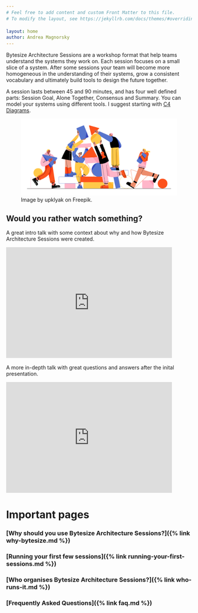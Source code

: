 ```yaml
---
# Feel free to add content and custom Front Matter to this file.
# To modify the layout, see https://jekyllrb.com/docs/themes/#overriding-theme-defaults

layout: home
author: Andrea Magnorsky
---
```


Bytesize Architecture Sessions are a workshop format that help teams understand the systems they work on. Each session focuses on a small slice of a system. After some sessions your team will become more homogeneous in the understanding of their systems, grow a consistent vocabulary and ultimately build tools to design the future together.

A  session lasts between 45 and 90 minutes, and has four well defined parts: Session Goal, Alone Together, Consensus and Summary. You can model your systems using different tools. I suggest starting with [C4 Diagrams](https://c4model.com/).

<figure>
    <img src="/images/working-together.jpg"
         alt="Trabajando juntos">
    <figcaption>Image by upklyak on Freepik.</figcaption>
</figure>

## Would you rather watch something?

A great intro talk  with some context about why and how Bytesize Architecture Sessions were created. 

<iframe title="vimeo-player" src="https://player.vimeo.com/video/842232215?h=129cccdf22" width="450" height="300" frameborder="0"    allowfullscreen></iframe> 

A more in-depth talk with great questions and answers after the inital presentation. 
<iframe width="450" height="300"  src="https://www.youtube.com/embed/uJ0f8fLU2Vw" title="YouTube video player" frameborder="0" allowfullscreen></iframe>


# Important pages

### [Why should you use Bytesize Architecture Sessions?]({% link why-bytesize.md %})

### [Running your first few sessions]({% link running-your-first-sessions.md %})
### [Who organises Bytesize Architecture Sessions?]({% link who-runs-it.md %})
### [Frequently Asked Questions]({% link faq.md %})

